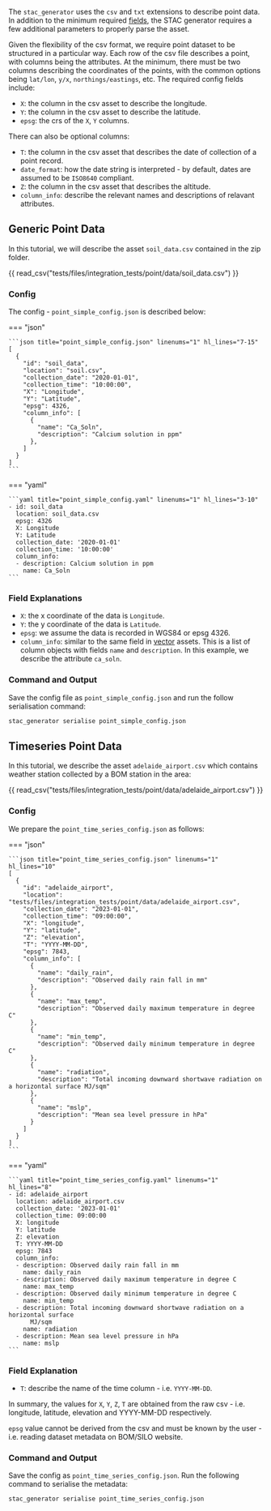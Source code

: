The `stac_generator` uses the `csv` and `txt` extensions to describe point data. In addition to the minimum required [fields](./setup.md#generating-stac-records), the STAC generator requires a few additional parameters to properly parse the asset. 

Given the flexibility of the csv format, we require point dataset to be structured in a particular way. Each row of the csv file describes a point, with columns being the attributes. At the minimum, there must be two columns describing the coordinates of the points, with the common options being `lat/lon`, `y/x`, `northings/eastings`, etc. The required config fields include:

- `X`: the column in the csv asset to describe the longitude.
- `Y`: the column in the csv asset to describe the latitude.
- `epsg`: the crs of the `X`, `Y` columns.

There can also be optional columns:

- `T`: the column in the csv asset that describes the date of collection of a point record.
- `date_format`: how the date string is interpreted - by default, dates are assumed to be `ISO8640` compliant.
- `Z`: the column in the csv asset that describes the altitude.
-  `column_info`: describe the relevant names and descriptions of relavant attributes.

## Generic Point Data

In this tutorial, we will describe the asset `soil_data.csv` contained in the zip folder.

{{ read_csv("tests/files/integration_tests/point/data/soil_data.csv") }}

### Config 

The config - `point_simple_config.json` is described below:

=== "json"

    ```json title="point_simple_config.json" linenums="1" hl_lines="7-15"
    [
      {
        "id": "soil_data",
        "location": "soil.csv",
        "collection_date": "2020-01-01",
        "collection_time": "10:00:00",
        "X": "Longitude",
        "Y": "Latitude",
        "epsg": 4326,
        "column_info": [
          {
            "name": "Ca_Soln",
            "description": "Calcium solution in ppm"
          },
        ]
      }
    ]
    ```

=== "yaml"

    ```yaml title="point_simple_config.yaml" linenums="1" hl_lines="3-10"
    - id: soil_data
      location: soil_data.csv
      epsg: 4326
      X: Longitude
      Y: Latitude
      collection_date: '2020-01-01'
      collection_time: '10:00:00'
      column_info:
      - description: Calcium solution in ppm
        name: Ca_Soln
    ```

### Field Explanations

- `X`: the x coordinate of the data is `Longitude`.
- `Y`: the y coordinate of the data is `Latitude`.
- `epsg`: we assume the data is recorded in WGS84 or epsg 4326.
- `column_info`: similar to the same field in [vector](./vector_attributes.md) assets. This is a list of column objects with fields `name` and `description`. In this example, we describe the attribute `ca_soln`.

### Command and Output 

Save the config file as `point_simple_config.json` and run the follow serialisation command: 

```bash
stac_generator serialise point_simple_config.json
```

## Timeseries Point Data

In this tutorial, we describe the asset `adelaide_airport.csv` which contains weather station collected by a BOM station in the area: 

{{ read_csv("tests/files/integration_tests/point/data/adelaide_airport.csv") }}


### Config

We prepare the `point_time_series_config.json` as follows:

=== "json"

    ```json title="point_time_series_config.json" linenums="1" hl_lines="10"
    [
      {
        "id": "adelaide_airport",
        "location": "tests/files/integration_tests/point/data/adelaide_airport.csv",
        "collection_date": "2023-01-01",
        "collection_time": "09:00:00",
        "X": "longitude",
        "Y": "latitude",
        "Z": "elevation",
        "T": "YYYY-MM-DD",
        "epsg": 7843,
        "column_info": [
          {
            "name": "daily_rain",
            "description": "Observed daily rain fall in mm"
          },
          {
            "name": "max_temp",
            "description": "Observed daily maximum temperature in degree C"
          },
          {
            "name": "min_temp",
            "description": "Observed daily minimum temperature in degree C"
          },
          {
            "name": "radiation",
            "description": "Total incoming downward shortwave radiation on a horizontal surface MJ/sqm"
          },
          {
            "name": "mslp",
            "description": "Mean sea level pressure in hPa"
          }
        ]
      }
    ]
    ```
=== "yaml"

    ```yaml title="point_time_series_config.yaml" linenums="1" hl_lines="8"
    - id: adelaide_airport
      location: adelaide_airport.csv
      collection_date: '2023-01-01'
      collection_time: 09:00:00
      X: longitude
      Y: latitude
      Z: elevation
      T: YYYY-MM-DD
      epsg: 7843
      column_info:
      - description: Observed daily rain fall in mm
        name: daily_rain
      - description: Observed daily maximum temperature in degree C
        name: max_temp
      - description: Observed daily minimum temperature in degree C
        name: min_temp
      - description: Total incoming downward shortwave radiation on a horizontal surface
          MJ/sqm
        name: radiation
      - description: Mean sea level pressure in hPa
        name: mslp
    ```

</details>

### Field Explanation

- `T`: describe the name of the time column - i.e. `YYYY-MM-DD`.

In summary, the values for `X`, `Y`, `Z`, `T` are obtained from the raw csv - i.e. longitude, latitude, elevation and YYYY-MM-DD respectively.

`epsg` value cannot be derived from the csv and must be known by the user - i.e. reading dataset metadata on BOM/SILO website.

### Command and Output

Save the config as `point_time_series_config.json`. Run the following command to serialise the metadata:

```bash
stac_generator serialise point_time_series_config.json
```